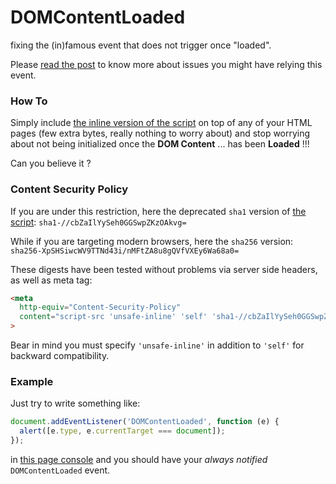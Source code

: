 DOMContentLoaded
================

fixing the (in)famous event that does not trigger once "loaded".

Please [read the post](http://webreflection.blogspot.com/2014/02/the-underestimated-problem-about-script.html) to know more about issues you might have relying this event.

### How To
Simply include [the inline version of the script](./dcl.js) on top of any of your HTML pages (few extra bytes, really nothing to worry about) and stop worrying about not being initialized once the **DOM Content** ... has been **Loaded** !!!

Can you believe it ?

### Content Security Policy
If you are under this restriction, here the deprecated `sha1` version of [the script](./dcl.js): `sha1-//cbZaIlYySeh0GGSwpZKzOAkvg=`

While if you are targeting modern browsers, here the `sha256` version: `sha256-XpSHSiwcWV9TTNd43i/nMFtZA8u8gQVfVXEy6Wa68a0=`

These digests have been tested without problems via server side headers, as well as meta tag:
```html
<meta
  http-equiv="Content-Security-Policy"
  content="script-src 'unsafe-inline' 'self' 'sha1-//cbZaIlYySeh0GGSwpZKzOAkvg=' 'sha256-XpSHSiwcWV9TTNd43i/nMFtZA8u8gQVfVXEy6Wa68a0='"
>
```

Bear in mind you must specify `'unsafe-inline'` in addition to `'self'` for backward compatibility.


### Example
Just try to write something like:
```javascript
document.addEventListener('DOMContentLoaded', function (e) {
  alert([e.type, e.currentTarget === document]);
});
```
in [this page console](http://webreflection.github.io/DOMContentLoaded/example.html) and you should have your _always notified_ `DOMContentLoaded` event.